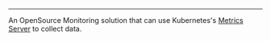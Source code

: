 ****

An OpenSource Monitoring solution that can use Kubernetes's [Metrics Server](CKAD%20Monitoring%20and%20Debugging.md#Metrics%20Server) to collect data.